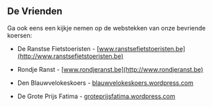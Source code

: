 ## De Vrienden

Ga ook eens een kijkje nemen op de webstekken van onze bevriende koersen:

* De Ranstse Fietstoeristen - [www.ranstsefietstoeristen.be](http://www.ranstsefietstoeristen.be)
* Rondje Ranst - [www.rondjeranst.be](http://www.rondjeranst.be)

* Den Blauwvelokeskoers - [blauwvelokeskoers.wordpress.com](http://blauwvelokeskoers.wordpress.com)
* De Grote Prijs Fatima - [groteprijsfatima.wordpress.com](http://groteprijsfatima.wordpress.com)
